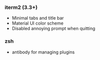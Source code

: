 ### iterm2 (3.3+)
- Minimal tabs and title bar
- Material UI color scheme
- Disabled annoying prompt when quitting
### zsh
- antibody for managing plugins

